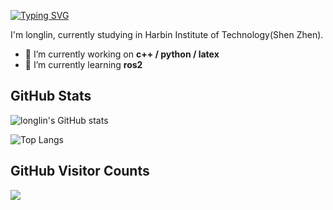 <a href="https://git.io/typing-svg"><img src="https://readme-typing-svg.demolab.com?font=Fira+Code&pause=1000&random=false&width=435&lines=Hi+there+%F0%9F%91%8B" alt="Typing SVG" /></a>

I'm longlin, currently studying in Harbin Institute of Technology(Shen Zhen).
- 🔭 I’m currently working on **c++ / python / latex**
- 🌱 I’m currently learning **ros2**

## GitHub Stats
![longlin's GitHub stats](https://github-readme-stats.vercel.app/api?username=longlin10086)

![Top Langs](https://github-readme-stats.vercel.app/api/top-langs/?username=longlin10086&layout=compact)

## GitHub Visitor Counts
<img src="https://count.getloli.com/get/@:longlin10086?theme=rule34">

<!--
**longlin10086/longlin10086** is a ✨ _special_ ✨ repository because its `README.md` (this file) appears on your GitHub profile.

Here are some ideas to get you started:

- 🔭 I’m currently working on ...
- 🌱 I’m currently learning ...
- 👯 I’m looking to collaborate on ...
- 🤔 I’m looking for help with ...
- 💬 Ask me about ...
- 📫 How to reach me: ...

- 😄 Pronouns: ...
- ⚡ Fun fact: ...
-->
